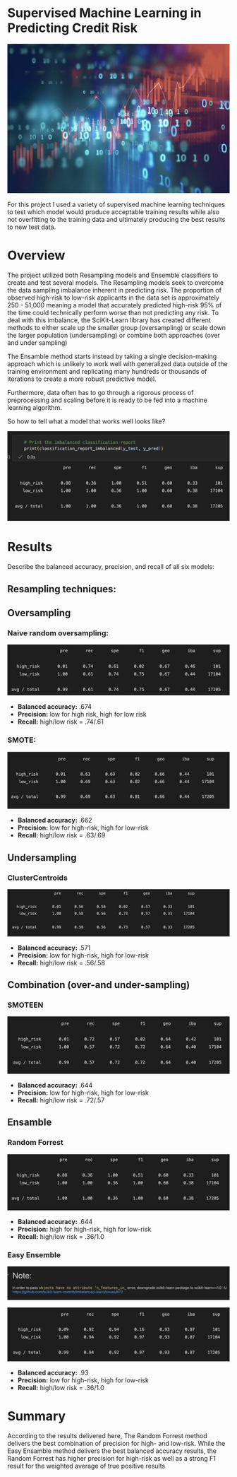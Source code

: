 # Supervised Machine Learning in Predicting Credit Risk

![header](images/image.png)


For this project I used a variety of supervised machine learning techniques to test which model would produce acceptable training results while also not overfitting to the training data and ultimately producing the best results to new test data.  

# Overview

The project utilized both Resampling models and Ensemble classifiers to create and test several models.   The Resampling models seek to overcome the data sampling imbalance inherent in predicting risk.  The proportion of observed high-risk to low-risk applicants in the data set is approximately 250 - 51,000  meaning a model that accurately predicted high-risk 95% of the time could technically perform worse than not predicting any risk.  To deal with this imbalance, the SciKit-Learn library has created different methods to either scale up the smaller group (oversampling) or scale down the larger population (undersampling) or combine both approaches (over and under sampling)

The Ensamble method starts instead by taking a single decision-making approach which is unlikely to work well with generalized data outside of the training environment and replicating many hundreds or thousands of iterations to create a more robust predictive model.  

Furthermore, data often has to go through a rigorous process of preprocessing and scaling before it is ready to be fed into a machine learning algorithm.   

So how to tell what a model that works well looks like?

![header](images/example.png)

# Results

Describe the balanced accuracy, precision, and recall of all six models:

## Resampling techniques:

## Oversampling

### Naive random oversampling:

![header](images/naive.png)

- **Balanced accuracy:** .674
- **Precision:** low for high risk, high for low risk
- **Recall:** high/low risk = .74/.61 


### SMOTE:

![header](images/smote.png)

- **Balanced accuracy:** .662
- **Precision:** low for high-risk, high for low-risk
- **Recall:** high/low risk = .63/.69

## Undersampling

 ### ClusterCentroids

![header](images/centroid.png)

- **Balanced accuracy:** .571
- **Precision:** low for high-risk, high for low-risk
- **Recall:** high/low risk = .56/.58


## Combination (over-and under-sampling)

 ### SMOTEEN

![header](images/smoteen.png)

- **Balanced accuracy:** .644
- **Precision:** low for high-risk, high for low-risk
- **Recall:** high/low risk = .72/.57

## Ensamble

 ### Random Forrest 

![header](images/rf.png)

- **Balanced accuracy:** .644
- **Precision:** high for high-risk, high for low-risk
- **Recall:** high/low risk = .36/1.0

 ### Easy Ensemble

![header](images/note.png)

![header](images/ee.png)

- **Balanced accuracy:** .93
- **Precision:** low for high-risk, high for low-risk
- **Recall:** high/low risk = .36/1.0

# Summary 

According to the results delivered here, The Random Forrest method delivers the best combination of precision for high- and low-risk.  While the Easy Ensamble method delivers the best balanced accuracy results, the Random Forrest has higher precision for high-risk as well as a strong F1 result for the weighted average of true positive results  
